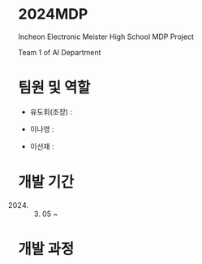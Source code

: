 # 2024MDP 
Incheon Electronic Meister High School MDP Project

Team 1 of AI Department

# 팀원 및 역할
- 유도휘(조장) :

- 이나영 :

- 이선재 :

# 개발 기간
2024. 3. 05 ~
     
# 개발 과정
